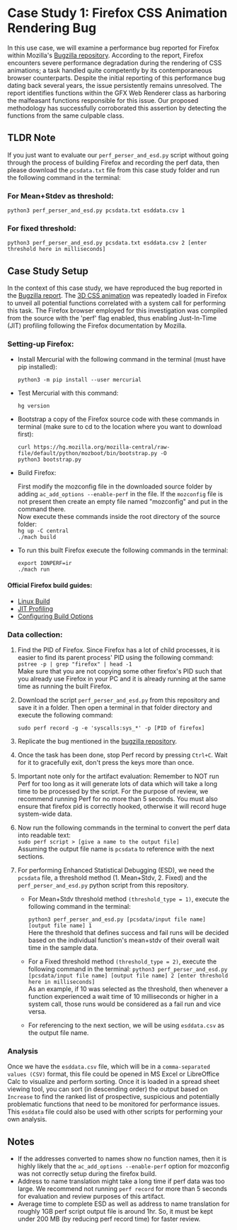 # Case Study 1: Firefox CSS Animation Rendering Bug

In this use case, we will examine a performance bug reported for Firefox within Mozilla's [Bugzilla repository](https://bugzilla.mozilla.org/show_bug.cgi?id=1637586). According to the report, Firefox encounters severe performance degradation during the rendering of CSS animations; a task handled quite competently by its contemporaneous browser counterparts. Despite the initial reporting of this performance bug dating back several years, the issue persistently remains unresolved. The report identifies functions within the GFX Web Renderer class as harboring the malfeasant functions responsible for this issue. Our proposed methodology has successfully corroborated this assertion by detecting the functions from the same culpable class.

## TLDR Note
If you just want to evaluate our `perf_perser_and_esd.py` script without going through the process of building Firefox and recording the perf data, then please download the `pcsdata.txt` file from this case study folder and run the following command in the terminal:

### For Mean+Stdev as threshold:
`python3 perf_perser_and_esd.py pcsdata.txt esddata.csv 1`

### For fixed threshold:
`python3 perf_perser_and_esd.py pcsdata.txt esddata.csv 2 [enter threshold here in milliseconds]`


## Case Study Setup

In the context of this case study, we have reproduced the bug reported in the [Bugzilla report](https://bugzilla.mozilla.org/show_bug.cgi?id=1637586). The [3D CSS animation](https://looping-squares.superhi.com/) was repeatedly loaded in Firefox to unveil all potential functions correlated with a system call for performing this task. The Firefox browser employed for this investigation was compiled from the source with the 'perf' flag enabled, thus enabling Just-In-Time (JIT) profiling following the Firefox documentation by Mozilla.

### Setting-up Firefox:

- Install Mercurial with the following command in the terminal (must have pip installed):
  
  `python3 -m pip install --user mercurial`
  
- Test Mercurial with this command:
  
  `hg version`
  
- Bootstrap a copy of the Firefox source code with these commands in terminal (make sure to cd to the location where you want to download first):
  
  `curl https://hg.mozilla.org/mozilla-central/raw-file/default/python/mozboot/bin/bootstrap.py -O`\
  `python3 bootstrap.py`
  
- Build Firefox:

  First modify the mozconfig file in the downloaded source folder by adding `ac_add_options --enable-perf` in the file. If the `mozconfig` file is not present then create an empty file named "mozconfig" and put in the command there.\
  Now execute these commands inside the root directory of the source folder:\
  `hg up -C central`\
  `./mach build`

- To run this built Firefox execute the following commands in the terminal:

  `export IONPERF=ir`\
  `./mach run`

#### Official Firefox build guides:

- [Linux Build](https://firefox-source-docs.mozilla.org/setup/linux_build.html)
- [JIT Profiling](https://firefox-source-docs.mozilla.org/performance/jit_profiling_with_perf.html)
- [Configuring Build Options](https://firefox-source-docs.mozilla.org/setup/configuring_build_options.html)



### Data collection:

1. Find the PID of Firefox. Since Firefox has a lot of child processes, it is easier to find its parent process' PID using the following command:\
   `pstree -p | grep "firefox" | head -1`\
   Make sure that you are not copying some other firefox's PID such that you already use Firefox in your PC and it is already running at the same time as running the built Firefox.

2. Download the script `perf_perser_and_esd.py` from this repository and save it in a folder. Then open a terminal in that folder directory and execute the following command:

   `sudo perf record -g -e 'syscalls:sys_*' -p [PID of firefox]`

4. Replicate the bug mentioned in the [bugzilla repository](https://bugzilla.mozilla.org/show_bug.cgi?id=1637586).

5. Once the task has been done, stop Perf record by pressing `Ctrl+C`. Wait for it to gracefully exit, don't press the keys more than once.
   
6. Important note only for the artifact evaluation: Remember to NOT run Perf for too long as it will generate lots of data which will take a long time to be processed by the script. For the purpose of review, we recommend running Perf for no more than 5 seconds. You must also ensure that firefox pid is correctly hooked, otherwise it will record huge system-wide data.

7. Now run the following commands in the terminal to convert the perf data into readable text:\
   `sudo perf script > [give a name to the output file]`\
   Assuming the output file name is `pcsdata` to reference with the next sections.

9. For performing Enhanced Statistical Debugging (ESD), we need the `pcsdata` file, a threshold method (1. Mean+Stdv, 2. Fixed) and the `perf_perser_and_esd.py` python script from this repository.
   - For Mean+Stdv threshold method `(threshold_type = 1)`, execute the following command in the terminal:
     
     `python3 perf_perser_and_esd.py [pcsdata/input file name] [output file name] 1`\
     Here the threshold that defines success and fail runs will be decided based on the individual function's mean+stdv of their overall wait time in the sample data.
   - For a Fixed threshold method `(threshold_type = 2)`, execute the following command in the terminal:
     `python3 perf_perser_and_esd.py [pcsdata/input file name] [output file name] 2 [enter threshold here in milliseconds]`\
     As an example, if 10 was selected as the threshold, then whenever a function experienced a wait time of 10 milliseconds or higher in a system call, those runs would be considered as a fail run and vice versa.
   - For referencing to the next section, we will be using `esddata.csv` as the output file name.


### Analysis
Once we have the `esddata.csv` file, which will be in a `comma-separated values (CSV)` format, this file could be opened in MS Excel or LibreOffice Calc to visualize and perform sorting. Once it is loaded in a spread sheet viewing tool, you can sort (in descending order) the output based on `Increase` to find the ranked list of prospective, suspicious and potentially problematic functions that need to be monitored for performance issues. This `esddata` file could also be used with other scripts for performing your own analysis.

## Notes
- If the addresses converted to names show no function names, then it is highly likely that the `ac_add_options --enable-perf` option for mozconfig was not correctly setup during the firefox build.
- Address to name translation might take a long time if perf data was too large. We recommend not running `perf record` for more than 5 seconds for evaluation and review purposes of this artifact.
- Average time to complete ESD as well as address to name translation for roughly 1GB perf script output file is around 1hr. So, it must be kept under 200 MB (by reducing perf record time) for faster review.
